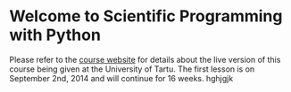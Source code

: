 # Welcome to Scientific Programming with Python

Please refer to the
[course website](http://schryer.github.io/python_course_material) for
details about the live version of this course being given at the
University of Tartu.  The first lesson is on September 2nd, 2014 and
will continue for 16 weeks.
hghjgjk